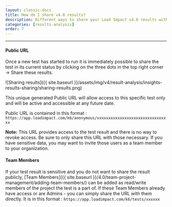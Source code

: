 ```yaml
---
layout: classic-docs
title: How do I share v4.0 results?
description: Different ways to share your Load Impact v4.0 results with others on your team
categories: [results-analysis]
order: 7
---
```


***

#### Public URL
Once a new test has started to run it is immediately possible to share the test in its current status by clicking on the three dots in the top right corner -> Share these results.

![Sharing results]({{ site.baseurl }}/assets/img/v4/result-analysis/insights-results-sharing/sharing-results.png)


This unique generated Public URL will allow access to this specific test only and will be active and accessible at any future date.


Public URL is contained in this format :
`https://app.loadimpact.com/k6/anonymous/xxxxxxxxxxxxxxxxxxxxxxxxxxxxxxxx`

**Note:** This URL provides access to the test result and there is no way to revoke access.  Be sure to only share this URL with those necessary.  If you have sensitive data, you may want to invite those users as a team member to your organization.

#### Team Members

If your test result is sensitive and you do not want to share the result publicly, [Team Members]({{ site.baseurl }}/4.0/team-project-management/adding-team-members/) can be added as read/write members of the project the test is a part of. If these Team Members already have access or are Admins - you can simply share the URL with them directly. It is in this format :
`https://app.loadimpact.com/k6/tests/xxxxxx`
